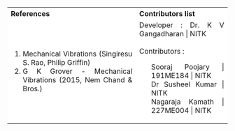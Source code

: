 <table style="text-align:justify;">
  <tr style="background-color: white">
    <th>References</th>
    <th>Contributors list</th>
  </tr>
  <tr style="background-color: white">
<td>
<ol>
<li>Mechanical Vibrations (Singiresu S. Rao, Philip Griffin)</li>
<li>G K Grover - Mechanical Vibrations (2015, Nem Chand & Bros.) </li>
</ol>
</td>
<td>Developer : Dr. K V Gangadharan | NITK</br></br>
Contributors :
<ul style="list-style-type: none;">
<li> Sooraj Poojary | 191ME184 | NITK</li>
<li> Dr Susheel Kumar | NITK </li>
<li> Nagaraja Kamath | 227ME004 | NITK </li>

</ul></td>
  </tr>
</table>
